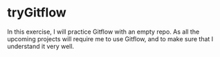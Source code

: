 # tryGitflow
In this exercise, I will practice Gitflow with an empty repo. As all the upcoming projects will require me to use Gitflow, and to make sure that I understand it very well.
